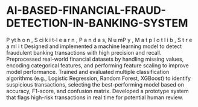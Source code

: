 # AI-BASED-FINANCIAL-FRAUD-DETECTION-IN-BANKING-SYSTEM
P yt h o n , S ci k i t-l e a r n , P a n d a s, N u mP y , M a t p l o t l i b , S t r e a ml i t
Designed and implemented a machine learning model to detect fraudulent banking transactions with high precision and
recall.
Preprocessed real-world financial datasets by handling missing values, encoding categorical features, and performing
feature scaling to improve model performance.
Trained and evaluated multiple classification algorithms (e.g., Logistic Regression, Random Forest, XGBoost) to
identify suspicious transactions, selecting the best-performing model based on accuracy, F1-score, and confusion
matrix.
Developed a prototype system that flags high-risk transactions in real time for potential human review.
